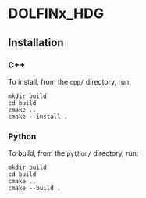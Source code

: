 # DOLFINx_HDG

## Installation

### C++
To install, from the ``cpp/`` directory, run:
```
mkdir build
cd build
cmake ..
cmake --install .
```

### Python
To build, from the ``python/`` directory, run:
```
mkdir build
cd build
cmake ..
cmake --build .
```
